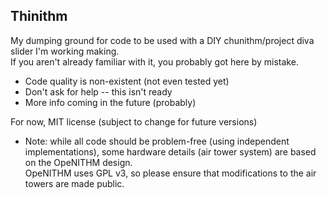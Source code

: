 ## Thinithm

My dumping ground for code to be used with a DIY chunithm/project diva slider I'm working making.  
If you aren't already familiar with it, you probably got here by mistake.

* Code quality is non-existent (not even tested yet)
* Don't ask for help -- this isn't ready
* More info coming in the future (probably)

For now, MIT license (subject to change for future versions)
  * Note: while all code should be problem-free (using independent implementations),
    some hardware details (air tower system) are based on the OpeNITHM design.  
    OpeNITHM uses GPL v3, so please ensure that modifications to the air towers are made public.